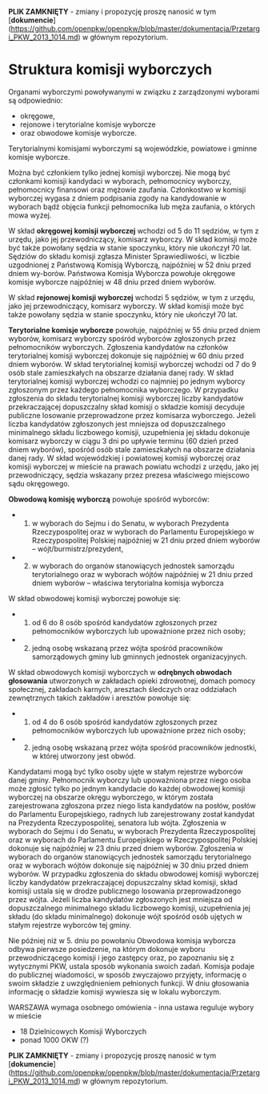 **PLIK ZAMKNIĘTY** - zmiany i propozycję proszę nanosić w tym [**dokumencie**] (https://github.com/openpkw/openpkw/blob/master/dokumentacja/Przetargi_PKW_2013_1014.md) w głównym repozytorium.

# Struktura komisji wyborczych

Organami wyborczymi powoływanymi w związku z zarządzonymi wyborami są odpowiednio:
*  okręgowe,
*  rejonowe i terytorialne komisje wyborcze
*  oraz obwodowe komisje wyborcze.

Terytorialnymi komisjami wyborczymi są wojewódzkie, powiatowe i gminne komisje wyborcze.

Można być członkiem tylko jednej komisji wyborczej. Nie mogą być członkami komisji kandydaci w wyborach, pełnomocnicy wyborczy, pełnomocnicy finansowi oraz mężowie zaufania.
Członkostwo w komisji wyborczej wygasa z dniem podpisania zgody na kandydowanie w wyborach bądź objęcia funkcji pełnomocnika lub męża zaufania, o których mowa wyżej.

W skład **okręgowej komisji wyborczej** wchodzi od 5 do 11 sędziów, w tym z urzędu, jako jej przewodniczący, komisarz wyborczy. W skład komisji może być także powołany sędzia w stanie spoczynku, który nie ukończył 70 lat.
Sędziów do składu komisji zgłasza Minister Sprawiedliwości, w liczbie uzgodnionej z Państwową Komisją Wyborczą, najpóźniej w 52 dniu przed dniem wy-borów.
Państwowa Komisja Wyborcza powołuje okręgowe komisje wyborcze najpóźniej w 48 dniu przed dniem wyborów.

W skład **rejonowej komisji wyborczej** wchodzi 5 sędziów, w tym z urzędu, jako jej przewodniczący, komisarz wyborczy. W skład komisji może być także powołany sędzia w stanie spoczynku, który nie ukończył 70 lat.

**Terytorialne komisje wyborcze** powołuje, najpóźniej w 55 dniu przed dniem wyborów, komisarz wyborczy spośród wyborców zgłoszonych przez pełnomocników wyborczych. Zgłoszenia kandydatów na członków terytorialnej komisji wyborczej dokonuje się najpóźniej w 60 dniu przed dniem wyborów.
W skład terytorialnej komisji wyborczej wchodzi od 7 do 9 osób stale zamieszkałych na obszarze działania danej rady.
W skład terytorialnej komisji wyborczej wchodzi co najmniej po jednym wyborcy zgłoszonym przez każdego pełnomocnika wyborczego.
W przypadku zgłoszenia do składu terytorialnej komisji wyborczej liczby kandydatów przekraczającej dopuszczalny skład komisji o składzie komisji decyduje publiczne losowanie przeprowadzone przez komisarza wyborczego.
Jeżeli liczba kandydatów zgłoszonych jest mniejsza od dopuszczalnego minimalnego składu liczbowego komisji, uzupełnienia jej składu dokonuje komisarz wyborczy w ciągu 3 dni po upływie terminu (60 dzień przed dniem wyborów), spośród osób stale zamieszkałych na obszarze działania danej rady.
W skład wojewódzkiej i powiatowej komisji wyborczej oraz komisji wyborczej w mieście na prawach powiatu wchodzi z urzędu, jako jej przewodniczący, sędzia wskazany przez prezesa właściwego miejscowo sądu okręgowego.

**Obwodową komisję wyborczą** powołuje spośród wyborców:
* 1) w wyborach do Sejmu i do Senatu, w wyborach Prezydenta Rzeczypospolitej oraz w wyborach do Parlamentu Europejskiego w Rzeczypospolitej Polskiej najpóźniej w 21 dniu przed dniem wyborów – wójt/burmistrz/prezydent,
* 2) w wyborach do organów stanowiących jednostek samorządu terytorialnego oraz w wyborach wójtów najpóźniej w 21 dniu przed dniem wyborów – właściwa terytorialna komisja wyborcza

W skład obwodowej komisji wyborczej powołuje się:
* 1) od 6 do 8 osób spośród kandydatów zgłoszonych przez pełnomocników wyborczych lub upoważnione przez nich osoby;
* 2) jedną osobę wskazaną przez wójta spośród pracowników samorządowych gminy lub gminnych jednostek organizacyjnych.

W skład obwodowych komisji wyborczych w **odrębnych obwodach głosowania** utworzonych w zakładach opieki zdrowotnej, domach pomocy społecznej, zakładach karnych, aresztach śledczych oraz oddziałach zewnętrznych takich zakładów i aresztów powołuje się:
* 1) od 4 do 6 osób spośród kandydatów zgłoszonych przez pełnomocników wyborczych lub upoważnione przez nich osoby;
* 2) jedną osobę wskazaną przez wójta spośród pracowników jednostki, w której utworzony jest obwód.

Kandydatami mogą być tylko osoby ujęte w stałym rejestrze wyborców danej gminy.
Pełnomocnik wyborczy lub upoważniona przez niego osoba może zgłosić tylko po jednym kandydacie do każdej obwodowej komisji wyborczej na obszarze okręgu wyborczego, w którym została zarejestrowana zgłoszona przez niego lista kandydatów na posłów, posłów do Parlamentu Europejskiego, radnych lub zarejestrowany został kandydat na Prezydenta Rzeczypospolitej, senatora lub wójta. Zgłoszenia w wyborach do Sejmu i do Senatu, w wyborach Prezydenta Rzeczypospolitej oraz w wyborach do Parlamentu Europejskiego w Rzeczypospolitej Polskiej dokonuje się najpóźniej w 23 dniu przed dniem wyborów. Zgłoszenia w wyborach do organów stanowiących jednostek samorządu terytorialnego oraz w wyborach wójtów dokonuje się najpóźniej w 30 dniu przed dniem wyborów.
W przypadku zgłoszenia do składu obwodowej komisji wyborczej liczby kandydatów przekraczającej dopuszczalny skład komisji, skład komisji ustala się w drodze publicznego losowania przeprowadzonego przez wójta.
Jeżeli liczba kandydatów zgłoszonych jest mniejsza od dopuszczalnego minimalnego składu liczbowego komisji, uzupełnienia jej składu (do składu minimalnego) dokonuje wójt spośród osób ujętych w stałym rejestrze wyborców tej gminy.

Nie później niż w 5. dniu po powołaniu Obwodowa komisja wyborcza odbywa pierwsze posiedzenie, na którym dokonuje wyboru przewodniczącego komisji i jego zastępcy oraz, po zapoznaniu się z wytycznymi PKW, ustala sposób wykonania swoich zadań.
Komisja podaje do publicznej wiadomości, w sposób zwyczajowo przyjęty, informację o swoim składzie z uwzględnieniem pełnionych funkcji. W dniu głosowania informację o składzie komisji wywiesza się w lokalu wyborczym.

WARSZAWA wymaga osobnego omówienia - inna ustawa reguluje wybory w mieście
* 18 Dzielnicowych Komisji Wyborczych
* ponad 1000 OKW (?)


**PLIK ZAMKNIĘTY** - zmiany i propozycję proszę nanosić w tym [**dokumencie**] (https://github.com/openpkw/openpkw/blob/master/dokumentacja/Przetargi_PKW_2013_1014.md) w głównym repozytorium.
